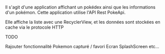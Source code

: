 Il s'agit d'une application affichant un pokédex ainsi que les informations d'un pokémon. Cette application utilise l'API Rest PokeApi.

Elle affiche la liste avec une RecyclerView, et les données sont stockées en cache via le protocole HTTP

TODO

Rajouter fonctionnalité Pokemon capturé / favori Ecran SplashScreen etc...
